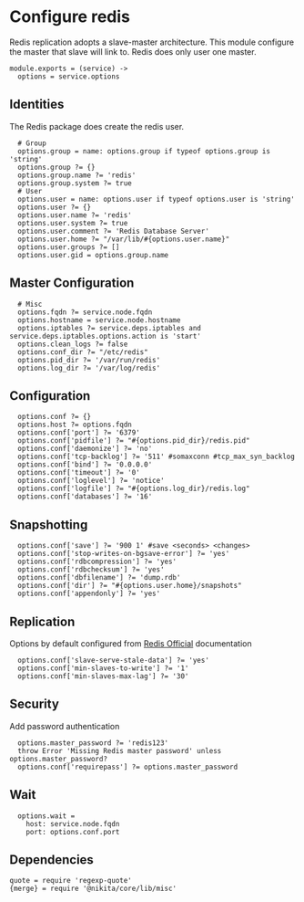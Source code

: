 
# Configure redis

Redis replication adopts a slave-master architecture. This module configure the master
that slave will link to. Redis does only user one master.

    module.exports = (service) ->
      options = service.options

## Identities

The Redis package does create the redis user.

      # Group
      options.group = name: options.group if typeof options.group is 'string'
      options.group ?= {}
      options.group.name ?= 'redis'
      options.group.system ?= true
      # User
      options.user = name: options.user if typeof options.user is 'string'
      options.user ?= {}
      options.user.name ?= 'redis'
      options.user.system ?= true
      options.user.comment ?= 'Redis Database Server'
      options.user.home ?= "/var/lib/#{options.user.name}"
      options.user.groups ?= []
      options.user.gid = options.group.name

## Master Configuration

      # Misc
      options.fqdn ?= service.node.fqdn
      options.hostname = service.node.hostname
      options.iptables ?= service.deps.iptables and service.deps.iptables.options.action is 'start'
      options.clean_logs ?= false
      options.conf_dir ?= "/etc/redis"
      options.pid_dir ?= '/var/run/redis'
      options.log_dir ?= '/var/log/redis'
      
## Configuration

      
      options.conf ?= {}
      options.host ?= options.fqdn
      options.conf['port'] ?= '6379'
      options.conf['pidfile'] ?= "#{options.pid_dir}/redis.pid"
      options.conf['daemonize'] ?= 'no'
      options.conf['tcp-backlog'] ?= '511' #somaxconn #tcp_max_syn_backlog
      options.conf['bind'] ?= '0.0.0.0'
      options.conf['timeout'] ?= '0'
      options.conf['loglevel'] ?= 'notice'
      options.conf['logfile'] ?= "#{options.log_dir}/redis.log"
      options.conf['databases'] ?= '16'
      
## Snapshotting
      
      options.conf['save'] ?= '900 1' #save <seconds> <changes>
      options.conf['stop-writes-on-bgsave-error'] ?= 'yes'
      options.conf['rdbcompression'] ?= 'yes'
      options.conf['rdbchecksum'] ?= 'yes'
      options.conf['dbfilename'] ?= 'dump.rdb'
      options.conf['dir'] ?= "#{options.user.home}/snapshots"
      options.conf['appendonly'] ?= 'yes'

## Replication
Options by default configured from [Redis Official][redis-replication] documentation
      
      options.conf['slave-serve-stale-data'] ?= 'yes'
      options.conf['min-slaves-to-write'] ?= '1'
      options.conf['min-slaves-max-lag'] ?= '30'

## Security
Add password authentication
      
      options.master_password ?= 'redis123'
      throw Error 'Missing Redis master password' unless options.master_password?
      options.conf['requirepass'] ?= options.master_password

## Wait

      options.wait = 
        host: service.node.fqdn
        port: options.conf.port

## Dependencies

    quote = require 'regexp-quote'
    {merge} = require '@nikita/core/lib/misc'

[redis-replication]:https://redis.io/topics/replication
[redis-cluster]: https://redis.io/topics/cluster-tutorial
